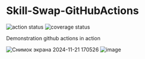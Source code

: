 # Skill-Swap-GitHubActions


![action status](https://github.com/Zhanylmyrza/Skill-Swap-GitHubActions/actions/workflows/github-actions.yaml/badge.svg) 
![coverage status](https://gist.githubusercontent.com/Zhanylmyrza/3c81ec8e804b0ea9c040e305a036a806/raw/coverage.svg)


Demonstration github actions in action

![Снимок экрана 2024-11-21 170526](https://github.com/user-attachments/assets/ca5dd484-8976-4ee7-9f11-46e11f432b1d)
![image](https://github.com/user-attachments/assets/3469ef6e-13d1-42e0-ad65-2890695e5c71)

